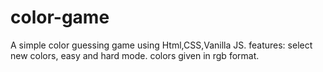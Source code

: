 # color-game
A simple color guessing game using Html,CSS,Vanilla JS.
features:
select new colors,
easy and hard mode.
colors given in rgb format.
